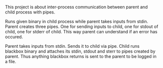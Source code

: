 This project is about inter-process communication between parent and child process with pipes.

Runs given binary in child process while parent takes inputs from stdin.
Parent creates three pipes. One for sending inputs to child, one for 
stdout of child, one for stderr of child. This way parent can understand if an
error has occured.

Parent takes inputs from stdin. Sends it to child via pipe. Child runs blackbox binary and
attaches its stdin, stdout and sterr to pipes created by parent. Thus anything blackbox returns
is sent to the parent to be logged in a file.
